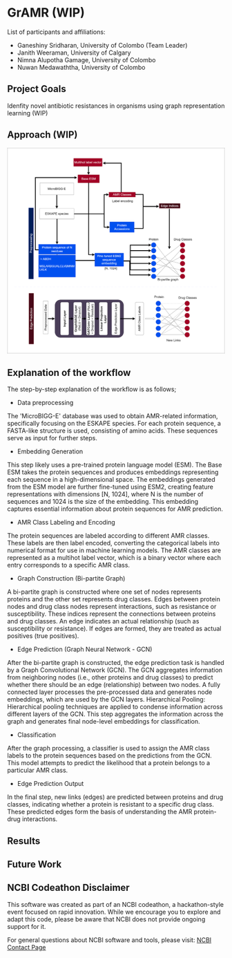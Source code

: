 # GrAMR (WIP)

List of participants and affiliations:
- Ganeshiny Sridharan, University of Colombo  (Team Leader)
- Janith Weeraman, University of Calgary 
- Nimna Alupotha Gamage, University of Colombo
- Nuwan Medawaththa, University of Colombo

## Project Goals

Idenfity novel antibiotic resistances in organisms using graph representation learning (WIP)

## Approach (WIP)

![Graphical abstract](misc/Workflow.png)

## Explanation of the workflow
The step-by-step explanation of the workflow is as follows;

- Data preprocessing

The 'MicroBIGG-E' database was used to obtain AMR-related information, specifically focusing on the ESKAPE species. For each protein sequence, a FASTA-like structure is used, consisting of amino acids. These sequences serve as input for further steps.

- Embedding Generation

This step likely uses a pre-trained protein language model (ESM). The Base ESM takes the protein sequences and produces embeddings representing each sequence in a high-dimensional space. The embeddings generated from the ESM model are further fine-tuned using ESM2, creating feature representations with dimensions [N, 1024], where N is the number of sequences and 1024 is the size of the embedding. This embedding captures essential information about protein sequences for AMR prediction.

- AMR Class Labeling and Encoding

The protein sequences are labeled according to different AMR classes. These labels are then label encoded, converting the categorical labels into numerical format for use in machine learning models. The AMR classes are represented as a multihot label vector, which is a binary vector where each entry corresponds to a specific AMR class. 

- Graph Construction (Bi-partite Graph)

A bi-partite graph is constructed where one set of nodes represents proteins and the other set represents drug classes. Edges between protein nodes and drug class nodes represent interactions, such as resistance or susceptibility. These indices represent the connections between proteins and drug classes. An edge indicates an actual relationship (such as susceptibility or resistance). If edges are formed, they are treated as actual positives (true positives).

- Edge Prediction (Graph Neural Network - GCN)

After the bi-partite graph is constructed, the edge prediction task is handled by a Graph Convolutional Network (GCN). The GCN aggregates information from neighboring nodes (i.e., other proteins and drug classes) to predict whether there should be an edge (relationship) between two nodes. A fully connected layer processes the pre-processed data and generates node embeddings, which are used by the GCN layers.
Hierarchical Pooling: Hierarchical pooling techniques are applied to condense information across different layers of the GCN. This step aggregates the information across the graph and generates final node-level embeddings for classification.

- Classification
  
After the graph processing, a classifier is used to assign the AMR class labels to the protein sequences based on the predictions from the GCN. This model attempts to predict the likelihood that a protein belongs to a particular AMR class.

- Edge Prediction Output

In the final step, new links (edges) are predicted between proteins and drug classes, indicating whether a protein is resistant to a specific drug class. These predicted edges form the basis of understanding the AMR protein-drug interactions.

## Results

## Future Work

## NCBI Codeathon Disclaimer
This software was created as part of an NCBI codeathon, a hackathon-style event focused on rapid innovation. While we encourage you to explore and adapt this code, please be aware that NCBI does not provide ongoing support for it.

For general questions about NCBI software and tools, please visit: [NCBI Contact Page](https://www.ncbi.nlm.nih.gov/home/about/contact/)

